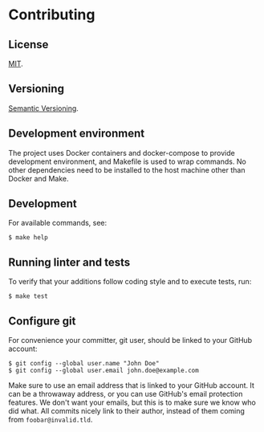 Contributing
=====

License
-----

[MIT](https://raw.github.com/gocom/git-draft/master/LICENSE).

Versioning
----

[Semantic Versioning](https://semver.org/).

Development environment
-----

The project uses Docker containers and docker-compose to provide development
environment, and Makefile is used to wrap commands. No other dependencies need
to be installed to the host machine other than Docker and Make.

Development
-----

For available commands, see:

```shell
$ make help
```

Running linter and tests
-----

To verify that your additions follow coding style and to execute tests, run:

```shell
$ make test
```

Configure git
-----

For convenience your committer, git user, should be linked to your GitHub
account:

```shell
$ git config --global user.name "John Doe"
$ git config --global user.email john.doe@example.com
```

Make sure to use an email address that is linked to your GitHub account. It can
be a throwaway address, or you can use GitHub's email protection features. We
don't want your emails, but this is to make sure we know who did what. All
commits nicely link to their author, instead of them coming
from ``foobar@invalid.tld``.
